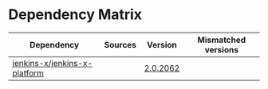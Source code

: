 # Dependency Matrix

Dependency | Sources | Version | Mismatched versions
---------- | ------- | ------- | -------------------
[jenkins-x/jenkins-x-platform](https://github.com/jenkins-x/jenkins-x-platform) |  | [2.0.2062](https://github.com/jenkins-x/jenkins-x-platform/releases/tag/v2.0.2062) | 
